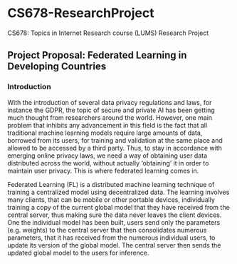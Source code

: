 # CS678-ResearchProject
CS678: Topics in Internet Research course (LUMS) Research Project

## Project Proposal: Federated Learning in Developing Countries

### Introduction

With the introduction of several data privacy regulations and laws, for instance the GDPR, the topic of secure and private AI has been getting much thought from researchers around the world. However, one main problem that inhibits any advancement in this field is the fact that all traditional machine learning models require large amounts of data, borrowed from its users, for training and validation at the same place and allowed to be accessed by a third party. Thus, to stay in accordance with emerging online privacy laws, we need a way of obtaining user data distributed across the world, without actually ‘obtaining’ it in order to maintain user privacy. This is where federated learning comes in.  
  
Federated Learning (FL) is a distributed machine learning technique of training a centralized model using decentralized data. The learning involves many clients, that can be mobile or other portable devices, individually training a copy of the current global model that they have received from the central server, thus making sure the data never leaves the client devices. One the individual model has been built, users send only the parameters (e.g. weights) to the central server that then consolidates numerous parameters, that it has received from the numerous individual users, to update its version of the global model. The central server then sends the updated global model to the users for inference.

